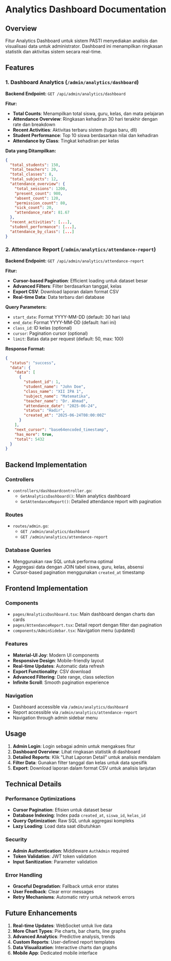 # Analytics Dashboard Documentation

## Overview
Fitur Analytics Dashboard untuk sistem PASTI menyediakan analisis dan visualisasi data untuk administrator. Dashboard ini menampilkan ringkasan statistik dan aktivitas sistem secara real-time.

## Features

### 1. Dashboard Analytics (`/admin/analytics/dashboard`)
**Backend Endpoint:** `GET /api/admin/analytics/dashboard`

**Fitur:**
- **Total Counts**: Menampilkan total siswa, guru, kelas, dan mata pelajaran
- **Attendance Overview**: Ringkasan kehadiran 30 hari terakhir dengan rate dan breakdown
- **Recent Activities**: Aktivitas terbaru sistem (tugas baru, dll)
- **Student Performance**: Top 10 siswa berdasarkan nilai dan kehadiran
- **Attendance by Class**: Tingkat kehadiran per kelas

**Data yang Ditampilkan:**
```json
{
  "total_students": 150,
  "total_teachers": 20,
  "total_classes": 8,
  "total_subjects": 12,
  "attendance_overview": {
    "total_sessions": 1200,
    "present_count": 980,
    "absent_count": 120,
    "permission_count": 80,
    "sick_count": 20,
    "attendance_rate": 81.67
  },
  "recent_activities": [...],
  "student_performance": [...],
  "attendance_by_class": [...]
}
```

### 2. Attendance Report (`/admin/analytics/attendance-report`)
**Backend Endpoint:** `GET /api/admin/analytics/attendance-report`

**Fitur:**
- **Cursor-based Pagination**: Efficient loading untuk dataset besar
- **Advanced Filters**: Filter berdasarkan tanggal, kelas
- **Export CSV**: Download laporan dalam format CSV
- **Real-time Data**: Data terbaru dari database

**Query Parameters:**
- `start_date`: Format YYYY-MM-DD (default: 30 hari lalu)
- `end_date`: Format YYYY-MM-DD (default: hari ini)
- `class_id`: ID kelas (optional)
- `cursor`: Pagination cursor (optional)
- `limit`: Batas data per request (default: 50, max: 100)

**Response Format:**
```json
{
  "status": "success",
  "data": {
    "data": [
      {
        "student_id": 1,
        "student_name": "John Doe",
        "class_name": "XII IPA 1",
        "subject_name": "Matematika",
        "teacher_name": "Dr. Ahmad",
        "attendance_date": "2025-06-24",
        "status": "Hadir",
        "created_at": "2025-06-24T08:00:00Z"
      }
    ],
    "next_cursor": "base64encoded_timestamp",
    "has_more": true,
    "total": 5432
  }
}
```

## Backend Implementation

### Controllers
- `controllers/dashboardcontroller.go`:
  - `GetAnalyticsDashboard()`: Main analytics dashboard
  - `GetAttendanceReport()`: Detailed attendance report with pagination

### Routes
- `routes/admin.go`:
  - `GET /admin/analytics/dashboard`
  - `GET /admin/analytics/attendance-report`

### Database Queries
- Menggunakan raw SQL untuk performa optimal
- Aggregasi data dengan JOIN tabel siswa, guru, kelas, absensi
- Cursor-based pagination menggunakan `created_at` timestamp

## Frontend Implementation

### Components
- `pages/AnalyticsDashboard.tsx`: Main dashboard dengan charts dan cards
- `pages/AttendanceReport.tsx`: Detail report dengan filter dan pagination
- `components/AdminSidebar.tsx`: Navigation menu (updated)

### Features
- **Material-UI Joy**: Modern UI components
- **Responsive Design**: Mobile-friendly layout
- **Real-time Updates**: Automatic data refresh
- **Export Functionality**: CSV download
- **Advanced Filtering**: Date range, class selection
- **Infinite Scroll**: Smooth pagination experience

### Navigation
- Dashboard accessible via `/admin/analytics/dashboard`
- Report accessible via `/admin/analytics/attendance-report`
- Navigation through admin sidebar menu

## Usage

1. **Admin Login**: Login sebagai admin untuk mengakses fitur
2. **Dashboard Overview**: Lihat ringkasan statistik di dashboard
3. **Detailed Reports**: Klik "Lihat Laporan Detail" untuk analisis mendalam
4. **Filter Data**: Gunakan filter tanggal dan kelas untuk data spesifik
5. **Export**: Download laporan dalam format CSV untuk analisis lanjutan

## Technical Details

### Performance Optimizations
- **Cursor Pagination**: Efisien untuk dataset besar
- **Database Indexing**: Index pada `created_at`, `siswa_id`, `kelas_id`
- **Query Optimization**: Raw SQL untuk aggregasi kompleks
- **Lazy Loading**: Load data saat dibutuhkan

### Security
- **Admin Authentication**: Middleware `AuthAdmin` required
- **Token Validation**: JWT token validation
- **Input Sanitization**: Parameter validation

### Error Handling
- **Graceful Degradation**: Fallback untuk error states
- **User Feedback**: Clear error messages
- **Retry Mechanisms**: Automatic retry untuk network errors

## Future Enhancements

1. **Real-time Updates**: WebSocket untuk live data
2. **More Chart Types**: Pie charts, bar charts, line graphs
3. **Advanced Analytics**: Predictive analysis, trends
4. **Custom Reports**: User-defined report templates
5. **Data Visualization**: Interactive charts dan graphs
6. **Mobile App**: Dedicated mobile interface

